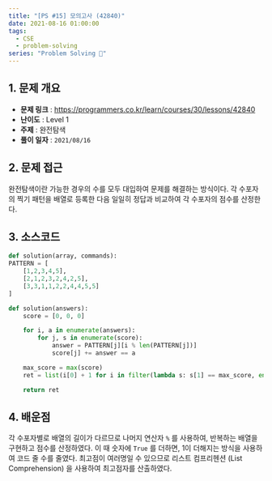 ```yaml
---
title: "[PS #15] 모의고사 (42840)"
date: 2021-08-16 01:00:00
tags:
  - CSE
  - problem-solving
series: "Problem Solving 🤔"
---
```


## 1. 문제 개요

- **문제 링크** : https://programmers.co.kr/learn/courses/30/lessons/42840
- **난이도** : Level 1
- **주제** : 완전탐색
- **풀이 일자** : `2021/08/16`

## 2. 문제 접근

완전탐색이란 가능한 경우의 수를 모두 대입하여 문제를 해결하는 방식이다. 각 수포자의 찍기 패턴을 배열로 등록한 다음 일일히 정답과 비교하여 각 수포자의 점수를 산정한다.

## 3. 소스코드

```python
def solution(array, commands):
PATTERN = [
    [1,2,3,4,5],
    [2,1,2,3,2,4,2,5],
    [3,3,1,1,2,2,4,4,5,5]
]

def solution(answers):
    score = [0, 0, 0]

    for i, a in enumerate(answers):
        for j, s in enumerate(score):
            answer = PATTERN[j][i % len(PATTERN[j])]
            score[j] += answer == a

    max_score = max(score)
    ret = list(i[0] + 1 for i in filter(lambda s: s[1] == max_score, enumerate(score)))

    return ret
```

## 4. 배운점

각 수포자별로 배열의 길이가 다르므로 나머지 연산자 `%` 를 사용하여, 반복하는 배열을 구현하고 점수를 산정하였다. 이 때 숫자에 `True` 를 더하면, 1이 더해지는 방식을 사용하여 코드 줄 수를 줄였다. 최고점이 여러명일 수 있으므로 리스트 컴프리헨션 (List Comprehension) 을 사용하여 최고점자를 산출하였다.
